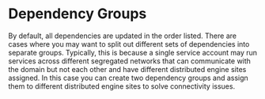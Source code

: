 [title]: # (Dependency Groups)
[tags]: # (Creating Custom Dependencies)
[priority]: # (40)

# Dependency Groups

By default, all dependencies are updated in the order listed. There are cases where you may want to split out different sets of dependencies into separate groups. Typically, this is because a single service account may run services across different segregated networks that can communicate with the domain but not each other and have different distributed engine sites assigned. In this case you can create two dependency groups and assign them to different distributed engine sites to solve connectivity issues.
